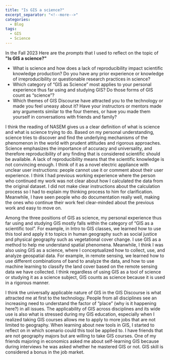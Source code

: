 ```yaml
---
title: "Is GIS a science?"
excerpt_separator: "<!--more-->"
categories:
  - Blog
tags:
  - GIS
  - Science
---
```

In the Fall 2023
Here are the *prompts* that I used to reflect on the topic of **"Is GIS a science?"**
- What is science and how does a lack of reproducibility impact scientific knowledge production? Do you have any prior experience or knowledge of irreproducibility or questionable research practices in science?
- Which category of “GIS as Science” most applies to your personal experience thus far using and studying GIS? Do those forms of GIS count as “science”?
- Which themes of GIS Discourse have attracted you to the technology or made you feel uneasy about it? Have your instructors or mentors made any arguments similar to the four themes, or have you made them yourself in conversations with friends and family?



I think the reading of NASEM gives us a clear definition of what is science and what is science trying to do. Based on my personal understanding, science tries to discover and find the underlying mechanisms of the phenomenon in the world with prudent attitudes and rigorous approaches. Science emphasizes the importance of accuracy and universality, and therefore reproducibility of any finding that is considered scientific should be available. A lack of reproducibility means that the scientific knowledge is not convincing enough. I think of it as a novel electric appliance with unclear user instructions: people cannot use it or comment about their user experience. I think I had previous working experience where the person who continued my work was not clear about how I calculated the data from the original dataset. I did not make clear instructions about the calculation process so I had to explain my thinking process to him for clarification. Meanwhile, I have seen people who do documentation really well, making the ones who continue their work feel clear-minded about the previous work and easy to move on. 

Among the three positions of GIS as science, my personal experience thus far using and studying GIS mostly falls within the category of “GIS as a scientific tool”. For example, in Intro to GIS classes, we learned how to use this tool and apply it to topics in human geography such as social justice and physical geography such as vegetational cover change. I use GIS as a method to help me understand spatial phenomena. Meanwhile, I think I was also using GIS as a science, where I conceptualized how to collect, use, and analyze geospatial data. For example, in remote sensing, we learned how to use different combinations of band to analyze the data, and how to use machine learning to classify the land cover based on the remote sensing data we have collected. I think regardless of using GIS as a tool of science or studying it as a science subject, GIS counts as science because it is used in a rigorous manner. 

I think the universally applicable nature of GIS in the GIS Discourse is what attracted me at first to the technology. People from all disciplines see an increasing need to understand the factor of “place” (why is it happening here?) in all issues. The applicability of GIS across disciplines and its wide use is also what is stressed during my GIS education, especially when I realized taking GIS courses allows me to apply to more jobs that are not limited to geography. When learning about new tools in GIS, I started to reflect on in which scenario could this tool be applied to. I have friends that are not geography majors but are willing to take GIS courses. One of my friends majoring in economics asked me about self-learning GIS because during interviews he was asked whether he mastered GIS or not. GIS skill is considered a bonus in the job market. 

